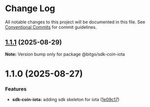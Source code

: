 # Change Log

All notable changes to this project will be documented in this file.
See [Conventional Commits](https://conventionalcommits.org) for commit guidelines.

## [1.1.1](https://github.com/BitGo/BitGoJS/compare/@bitgo/sdk-coin-iota@1.1.0...@bitgo/sdk-coin-iota@1.1.1) (2025-08-29)

**Note:** Version bump only for package @bitgo/sdk-coin-iota

# 1.1.0 (2025-08-27)

### Features

- **sdk-coin-iota:** adding sdk skeleton for iota ([1e09c17](https://github.com/BitGo/BitGoJS/commit/1e09c177d19c5a9cc0f1e20fbeb5da1a6a6580de))
